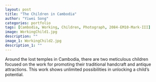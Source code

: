 ```yaml
---
layout: post
title: "The Children in Cambodia"
author: "Yiwei Song"
categories: portfolio
tags: [Cambodia, Working, Children, Photograph, 2084-EM10-Mark-III]
image: WorkingChild1.jpg
description: ""
image_1: WorkingChild2.jpg
description_1: ""
---
```

Around the lost temples in Cambodia, there are two meticulous children focused on the work for promoting their traditional handcraft and antique attractions.
This work shows unlimited possibilities in unlocking a child’s potential.
